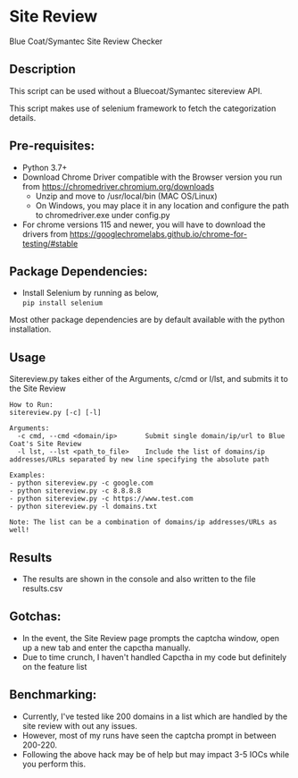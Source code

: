 # Site Review
Blue Coat/Symantec Site Review Checker

## Description

This script can be used without a Bluecoat/Symantec sitereview API. 

This script makes use of selenium framework to fetch the categorization details. 

## Pre-requisites:

- Python 3.7+
- Download Chrome Driver compatible with the Browser version you run from https://chromedriver.chromium.org/downloads
  * Unzip and move to /usr/local/bin (MAC OS/Linux) 
  * On Windows, you may place it in any location and configure the path to chromedriver.exe under config.py
- For chrome versions 115 and newer, you will have to download the drivers from https://googlechromelabs.github.io/chrome-for-testing/#stable

## Package Dependencies:

- Install Selenium by running as below,  
```pip install selenium```

Most other package dependencies are by default available with the python installation.

## Usage

Sitereview.py takes either of the Arguments, c/cmd or l/lst, and submits it to the Site Review

```
How to Run:
sitereview.py [-c] [-l]

Arguments:
  -c cmd, --cmd <domain/ip>       Submit single domain/ip/url to Blue Coat's Site Review
  -l lst, --lst <path_to_file>    Include the list of domains/ip addresses/URLs separated by new line specifying the absolute path
  
Examples:
- python sitereview.py -c google.com
- python sitereview.py -c 8.8.8.8
- python sitereview.py -c https://www.test.com
- python sitereview.py -l domains.txt

Note: The list can be a combination of domains/ip addresses/URLs as well!

```
## Results
- The results are shown in the console and also written to the file results.csv

## Gotchas:

- In the event, the Site Review page prompts the captcha window, open up a new tab and enter the capctha manually.
- Due to time crunch, I haven't handled Capctha in my code but definitely on the feature list

## Benchmarking:

- Currently, I've tested like 200 domains in a list which are handled by the site review with out any issues. 
- However, most of my runs have seen the captcha prompt in between 200-220.
- Following the above hack may be of help but may impact 3-5 IOCs while you perform this.

